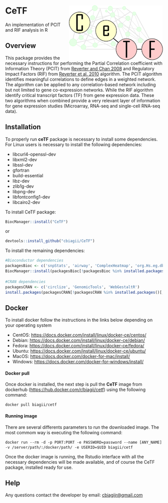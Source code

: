 # CeTF <img src="vignettes/logo.png" align="right" width="300" />
An implementation of PCIT and RIF analysis in R

## Overview
This package provides the necessary instructions for performing the Partial Correlation coefficient with Information Theory (PCIT) from [Reverter and Chan 2008](https://doi.org/10.1093/bioinformatics/btn482) and Regulatory Impact Factors (RIF) from [Reverter et al. 2010](https://doi.org/10.1093/bioinformatics/btq051) algorithm. The PCIT algorithm identifies meaningful correlations to define edges in a weighted network. The algorithm can be applied to any correlation-based network including but not limited to gene co-expression networks. While the RIF algorithm identify critical transcript factors (TF) from gene expression data. These two algorithms when combined provide a very relevant layer of information for gene expression studies (Microarray, RNA-seq and single-cell RNA-seq data).

## Installation
To properly run <b>ceTF</b> package is necessary to install some dependencies. For Linux users is necessary to install the following dependencies:
* libcurl4-openssl-dev
* libxml2-dev 
* libssl-dev
* gfortran
* build-essential
* libz-dev 
* zlib1g-dev
* libpng-dev
* libfontconfig1-dev
* libcairo2-dev

To install CeTF package:
```R
BiocManager::install("CeTF")
```
or
```R
devtools::install_github("cbiagii/CeTF")
```

To install the remaining dependencies:
```R
#Bioconductor dependencies
packagesBioc <- c('snpStats', 'airway', 'ComplexHeatmap', 'org.Hs.eg.db', 'RCy3')
BiocManager::install(packagesBioc[!packagesBioc %in% installed.packages()[,1]])

#CRAN dependencies
packagesCRAN <- c('circlize', 'GenomicTools', 'WebGestaltR')
install.packages(packagesCRAN[!packagesCRAN %in% installed.packages()[,1]])
```


## Docker
To install docker follow the instructions in the links below depending on your operating system
* CentOS: https://docs.docker.com/install/linux/docker-ce/centos/
* Debian: https://docs.docker.com/install/linux/docker-ce/debian/
* Fedora: https://docs.docker.com/install/linux/docker-ce/fedora/
* Ubuntu: https://docs.docker.com/install/linux/docker-ce/ubuntu/
* MacOS: https://docs.docker.com/docker-for-mac/install/
* Windows: https://docs.docker.com/docker-for-windows/install/

#### Docker pull
Once docker is installed, the next step is pull the **CeTF** image from dockerhub (https://hub.docker.com/r/biagii/cetf) using the following command:
```docker
docker pull biagii/cetf
```

#### Running image
There are several differents parameters to run the downloaded image. The most commom way is executing the following command:
```docker
docker run --rm -d -p PORT:PORT -e PASSWORD=password --name [ANY_NAME] -v /server/path/:/docker/path/ -e USERID=$UID biagii/cetf
```
Once the docker image is running, the Rstudio interface with all the necessary dependencies will be made available, and of course the CeTF package, installed ready for use.

## Help
<p>Any questions contact the developer by email: <a href="#">cbiagijr@gmail.com</a></p>

